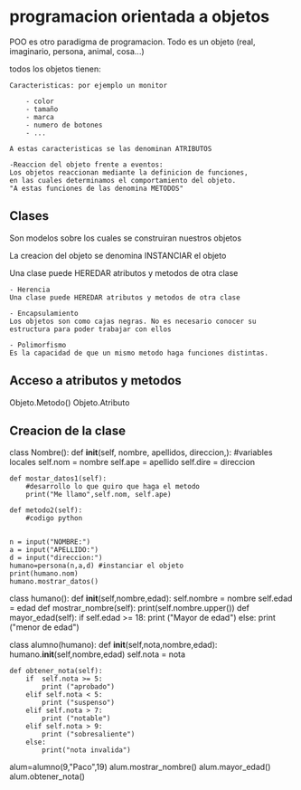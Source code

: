 # programacion orientada a objetos


POO es otro paradigma de programacion. Todo es un objeto (real, imaginario, persona, animal, cosa...)

todos los objetos tienen:

    Caracteristicas: por ejemplo un monitor

        - color
        - tamaño
        - marca
        - numero de botones 
        - ...

    A estas caracteristicas se las denominan ATRIBUTOS
    
    -Reaccion del objeto frente a eventos:
    Los objetos reaccionan mediante la definicion de funciones, 
    en las cuales determinamos el comportamiento del objeto.
    "A estas funciones de las denomina METODOS"

## Clases

Son modelos sobre los cuales se construiran nuestros objetos

La creacion del objeto se denomina INSTANCIAR el objeto

Una clase puede HEREDAR atributos y metodos de otra clase

    - Herencia 
    Una clase puede HEREDAR atributos y metodos de otra clase

    - Encapsulamiento
    Los objetos son como cajas negras. No es necesario conocer su estructura para poder trabajar con ellos

    - Polimorfismo
    Es la capacidad de que un mismo metodo haga funciones distintas.

## Acceso a atributos y metodos


Objeto.Metodo()
Objeto.Atributo


## Creacion de la clase

class Nombre():
    def __init__(self, nombre, apellidos, direccion,):
        #variables locales
        self.nom = nombre
        self.ape = apellido
        self.dire = direccion

    def mostar_datos1(self):
        #desarrollo lo que quiro que haga el metodo
        print("Me llamo",self.nom, self.ape)

    def metodo2(self):
        #codigo python


    n = input("NOMBRE:")
    a = input("APELLIDO:")
    d = input("direccion:")
    humano=persona(n,a,d) #instanciar el objeto
    print(humano.nom)
    humano.mostrar_datos()



class humano():
    def __init__(self,nombre,edad):
        self.nombre = nombre
        self.edad = edad
    def mostrar_nombre(self):
        print(self.nombre.upper())
    def mayor_edad(self):
        if self.edad >= 18:
            print ("Mayor de edad")
        else:
            print ("menor de edad")
        
class alumno(humano):
    def __init__(self,nota,nombre,edad):
        humano.__init__(self,nombre,edad)
        self.nota = nota
    
    def obtener_nota(self):
        if  self.nota >= 5:
            print ("aprobado")
        elif self.nota < 5:
            print ("suspenso")
        elif self.nota > 7:
            print ("notable")
        elif self.nota > 9:
            print ("sobresaliente")
        else:
            print("nota invalida")
        
alum=alumno(9,"Paco",19)
alum.mostrar_nombre()
alum.mayor_edad()
alum.obtener_nota()
